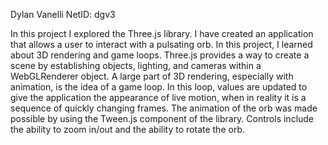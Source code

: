 Dylan Vanelli
NetID: dgv3

In this project I explored the Three.js library. I have created an application that allows a user to interact with a pulsating orb. In this project, I learned about 3D rendering and game loops. Three.js provides a way to create a scene by establishing objects, lighting, and cameras within a WebGLRenderer object. A large part of 3D rendering, especially with animation, is the idea of a game loop. In this loop, values are updated to give the application the appearance of live motion, when in reality it is a sequence of quickly changing frames. The animation of the orb was made possible by using the Tween.js component of the library. Controls include the ability to zoom in/out and the ability to rotate the orb.
